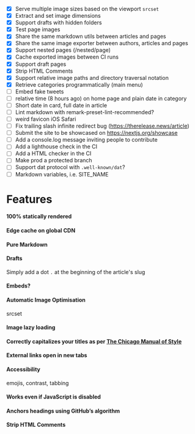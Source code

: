 - [x] Serve multiple image sizes based on the viewport `srcset`
- [x] Extract and set image dimensions
- [x] Support drafts with hidden folders 
- [x] Test page images 
- [x] Share the same markdown utils between articles and pages
- [x] Share the same image exporter between authors, articles and pages 
- [x] Support nested pages (/nested/page)
- [x] Cache exported images between CI runs 
- [x] Support draft pages
- [x] Strip HTML Comments
- [x] Support relative image paths and directory traversal notation
- [x] Retrieve categories programmatically (main menu)
- [ ] Embed fake tweets
- [ ] relative time (8 hours ago) on home page and plain date in category
- [ ] Short date in card, full date in article
- [ ] Lint markdown with remark-preset-lint-recommended?
- [ ] weird favicon iOS Safari
- [ ] Fix trailing slash infinite redirect bug (https://therelease.news/article)
- [ ] Submit the site to be showcased on https://nextjs.org/showcase
- [ ] Add a console.log message inviting people to contribute
- [ ] Add a lighthouse check in the CI
- [ ] Add a HTML checker in the CI
- [ ] Make prod a protected branch
- [ ] Support dat protocol with `.well-known/dat`?
- [ ] Markdown variables, i.e. SITE_NAME

# Features

#### 100% statically rendered

#### Edge cache on global CDN

#### Pure Markdown

#### Drafts

Simply add a dot `.` at the beginning of the article's slug

#### Embeds?

#### Automatic Image Optimisation

srcset

#### Image lazy loading

#### Correctly capitalizes your titles as per [The Chicago Manual of Style](http://www.chicagomanualofstyle.org/home.html)

#### External links open in new tabs

#### Accessibility

emojis, contrast, tabbing

#### Works even if JavaScript is disabled

#### Anchors headings using GitHub’s algorithm

#### Strip HTML Comments
